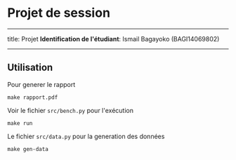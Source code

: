 
# Projet de session 
---
title: Projet
**Identification de l'étudiant**: Ismail Bagayoko (BAGI14069802)

---
## Utilisation
Pour generer le rapport
```
make rapport.pdf
```
Voir le fichier `src/bench.py` pour l'exécution
```
make run
```
Le fichier `src/data.py` pour la generation des données
```
make gen-data
```
